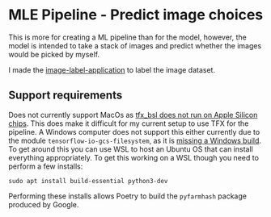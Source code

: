 # MLE Pipeline - Predict image choices
This is more for creating a ML pipeline than for the model, however, the model is intended to take a stack of images
and predict whether the images would be picked by myself.

I made the [image-label-application](https://github.com/sora4222/image-label-application) to label the image dataset.

## Support requirements
Does not currently support MacOs as [tfx_bsl does not run on Apple Silicon chips](https://stackoverflow.com/questions/75611977/tensorflow-transform-installation-failure-on-mac-m2).
This does make it difficult for my current setup to use TFX for the pipeline.
A Windows computer does not support this either currently due to the module `tensorflow-io-gcs-filesystem`, as
it is [missing a Windows build](https://discuss.tensorflow.org/t/tensorflow-io-gcs-filesystem-with-windows/18849/6).
To get around this you can use WSL to host an Ubuntu OS that can install everything appropriately. To get this working
on a WSL though you need to perform a few installs:
```shell
sudo apt install build-essential python3-dev 
```
Performing these installs allows Poetry to build the `pyfarmhash` package produced by Google.
